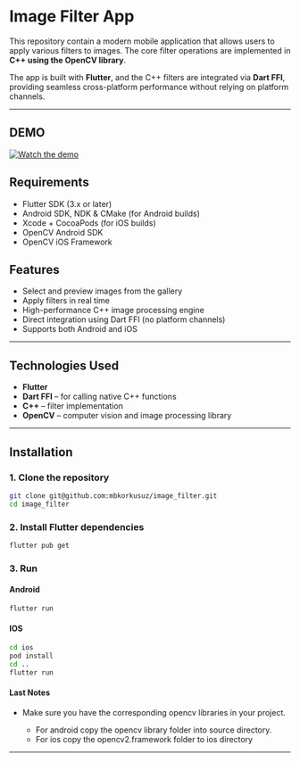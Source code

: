 # Image Filter App

This repository contain a modern mobile application that allows users to apply various filters to images. The core filter operations are implemented in **C++ using the OpenCV library**.

The app is built with **Flutter**, and the C++ filters are integrated via **Dart FFI**, providing seamless cross-platform performance without relying on platform channels.

---

## DEMO

[![Watch the demo](https://img.youtube.com/vi/mdfHy1uaFq0/0.jpg)](https://www.youtube.com/watch?v=mdfHy1uaFq0)

## Requirements

- Flutter SDK (3.x or later)
- Android SDK, NDK & CMake (for Android builds)
- Xcode + CocoaPods (for iOS builds)
- OpenCV Android SDK
- OpenCV iOS Framework

## Features

- Select and preview images from the gallery
- Apply filters in real time
- High-performance C++ image processing engine
- Direct integration using Dart FFI (no platform channels)
- Supports both Android and iOS

---

## Technologies Used

- **Flutter** 
- **Dart FFI** – for calling native C++ functions
- **C++** – filter implementation
- **OpenCV** – computer vision and image processing library

---

## Installation

### 1. Clone the repository

```bash
git clone git@github.com:mbkorkusuz/image_filter.git
cd image_filter
```

### 2. Install Flutter dependencies

```bash
flutter pub get
```

### 3. Run

#### Android

```bash
flutter run
```

#### IOS

```bash
cd ios
pod install
cd ..
flutter run

```

#### Last Notes

- Make sure you have the corresponding opencv libraries in your project.

    - For android copy the opencv library folder into source directory.
    - For ios copy the opencv2.framework folder to ios directory


---





